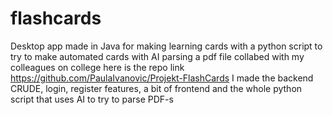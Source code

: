 # flashcards
Desktop app made in Java for making learning cards with a python script to try to make automated cards with AI parsing a pdf file
collabed with my colleagues on college here is the repo link https://github.com/PaulaIvanovic/Projekt-FlashCards
I made the backend CRUDE, login, register features, a bit of frontend and the whole python script that uses AI to try to parse PDF-s
